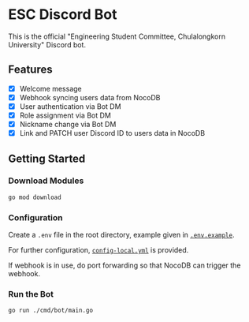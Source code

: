 # ESC Discord Bot

This is the official "Engineering Student Committee, Chulalongkorn University" Discord bot.

## Features

- [x] Welcome message
- [x] Webhook syncing users data from NocoDB
- [x] User authentication via Bot DM
- [x] Role assignment via Bot DM
- [x] Nickname change via Bot DM
- [x] Link and PATCH user Discord ID to users data in NocoDB

## Getting Started

### Download Modules

```bash
go mod download
```

### Configuration

Create a `.env` file in the root directory, example given in [`.env.example`](./.env.example).

For further configuration, [`config-local.yml`](./config/config-local.yml) is provided.

If webhook is in use, do port forwarding so that NocoDB can trigger the webhook.

### Run the Bot

```bash
go run ./cmd/bot/main.go
```
